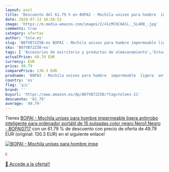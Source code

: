 ```yaml
---
layout: post
title: 'Descuento del 61.79 % en BOPAI - Mochila unisex para hombre  impe'
date: 2020-07-13 16:58:52
image: 'https://m.media-amazon.com/images/I/41cMCOC6AlL._SL400_.jpg'
comments: true
category: ofertas
author: 'tole.es'
slug: 'B07VB72Z5B-es BOPAI - Mochila unisex para hombre impermeable ligera...'
sku: 'B07VB72Z5B-es'
tags: [ 'Accesorios de escritorio y productos de almacenamiento','Estuches escolares','Herramientas de mano para jardinería','Jardinería','Jardín','Material de oficina','Materiales, organizadores y dispensadores de escritorio','Oficina y papelería','Tijeras de podar para jardinería','mochila','unisex', ]
actualPrice: 49.79 EUR
currency: EUR
price: 49.79
comparePrice: 130.3 EUR
prodname: 'BOPAI - Mochila unisex para hombre  impermeable  ligera  antirrobo  inteligente  para ordenador portátil  de 15 pulgadas  color negro  Nero1  Negro  - BOPAI0717'
country: 'es'
flag: '🇪🇸'
brand: ''
buyurl: 'https://www.amazon.es/dp/B07VB72Z5B/?tag=tolees-21'
descuento: '61.79'
average: '49.79'
---
```


Tienes [BOPAI - Mochila unisex para hombre  impermeable  ligera  antirrobo  inteligente  para ordenador portátil  de 15 pulgadas  color negro  Nero1  Negro  - BOPAI0717](https://www.amazon.es/dp/B07VB72Z5B/?tag=tolees-21) con un 61.79 % de descuento con precio de oferta de 49.79 EUR (original: 130.3 EUR) en el siguiente enlace!

[![BOPAI - Mochila unisex para hombre  impe](https://m.media-amazon.com/images/I/41cMCOC6AlL._SL400_.jpg)](https://www.amazon.es/dp/B07VB72Z5B/?tag=tolees-21)

ℹ️:


[🛒 Accede a la oferta!!](https://www.amazon.es/dp/B07VB72Z5B/?tag=tolees-21)
